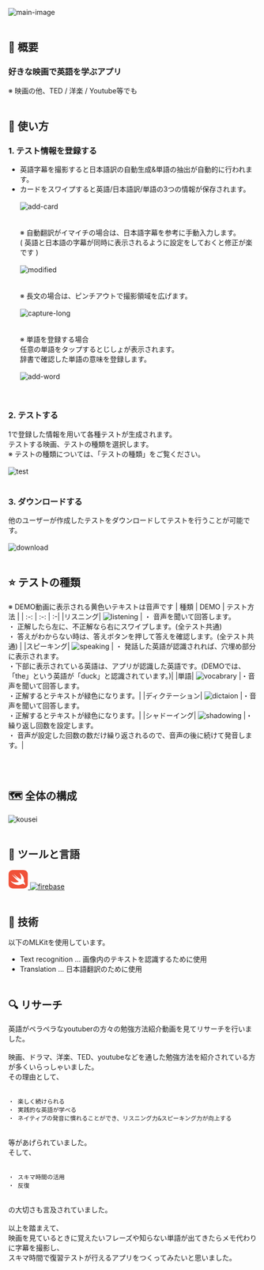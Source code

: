 ![main-image](https://user-images.githubusercontent.com/98724087/153336746-0210b0f9-34be-4532-9290-bcd9f80675c5.png)<br><br>
## 💬 概要
### 好きな映画で英語を学ぶアプリ<br>
※ 映画の他、TED / 洋楽 / Youtube等でも<br><br>

## 📃 使い方
### 1. テスト情報を登録する<br>
- 英語字幕を撮影すると日本語訳の自動生成&単語の抽出が自動的に行われます。
- カードをスワイプすると英語/日本語訳/単語の3つの情報が保存されます。<br><br>
![add-card](https://user-images.githubusercontent.com/98724087/151968422-d7b3778c-928d-40d3-a4f5-3f7c2af37759.gif)<br><br><br>
※ 自動翻訳がイマイチの場合は、日本語字幕を参考に手動入力します。<br>
( 英語と日本語の字幕が同時に表示されるように設定をしておくと修正が楽です )<br><br>
![modified](https://user-images.githubusercontent.com/98724087/151967194-e1d46c65-a71a-4fe1-a128-91e5414b5d41.gif)<br><br><br>
※ 長文の場合は、ピンチアウトで撮影領域を広げます。<br><br>
![capture-long](https://user-images.githubusercontent.com/98724087/151967102-fce026f4-9caf-498f-9389-2dfad93093e9.gif)<br><br><br>
※ 単語を登録する場合<br>
任意の単語をタップするとじしょが表示されます。<br>
辞書で確認した単語の意味を登録します。<br><br>
![add-word](https://user-images.githubusercontent.com/98724087/151966906-729ab7d3-a92a-434d-8aec-b627c52220aa.gif)<br><br><br>

### 2. テストする<br>
1で登録した情報を用いて各種テストが生成されます。<br>
テストする映画、テストの種類を選択します。<br>
※ テストの種類については、「テストの種類」をご覧ください。<br><br>
![test](https://user-images.githubusercontent.com/98724087/151968516-f917ad9b-3c92-498e-9389-0f68828970d3.gif)<br><br>

### 3. ダウンロードする
他のユーザーが作成したテストをダウンロードしてテストを行うことが可能です。<br><br>
![download](https://user-images.githubusercontent.com/98724087/151967953-2473b579-820c-4f00-91b7-21bddd923261.gif)<br><br>

## ⭐️ テストの種類
※ DEMO動画に表示される黄色いテキストは音声です
| 種類 | DEMO | テスト方法 |
| :-: | :-: | :-|
|リスニング| ![listening](https://user-images.githubusercontent.com/98724087/151963980-18aa2378-8614-46a9-9ad3-aa341f4178fe.gif) | ・ 音声を聞いて回答します。 <br> ・ 正解したら左に、不正解なら右にスワイプします。(全テスト共通)<br> ・ 答えがわからない時は、答えボタンを押して答えを確認します。(全テスト共通) |
|スピーキング| ![speaking](https://user-images.githubusercontent.com/98724087/151964064-60e85451-9f57-4594-8b08-b19f4395a4f6.gif) | ・ 発話した英語が認識されれば、穴埋め部分に表示されます。<br>・下部に表示されている英語は、アプリが認識した英語です。(DEMOでは、「the」という英語が「duck」と認識されています。)|
|単語| ![vocabrary](https://user-images.githubusercontent.com/98724087/151964133-2e16b37e-6b64-4101-8daf-9d3e9b1e4fa6.gif) |・音声を聞いて回答します。<br>・正解するとテキストが緑色になります。|
|ディクテーション| ![dictaion](https://user-images.githubusercontent.com/98724087/151964223-c2cc7f9f-a38c-4a10-a01e-66c585ce7155.gif) |・音声を聞いて回答します。<br>・正解するとテキストが緑色になります。|
|シャドーイング| ![shadowing](https://user-images.githubusercontent.com/98724087/151964718-cde442d9-a32d-4b98-b03f-a6b7b4eff1e5.gif) |・ 繰り返し回数を設定します。<br>・ 音声が設定した回数の数だけ繰り返されるので、音声の後に続けて発音します。|

<br><br>
## 🗺 全体の構成
![kousei](https://user-images.githubusercontent.com/98724087/152219955-f9a4ca2d-5866-4acd-ac2d-a272a7eee350.png)
<br><br>

## 🔧 ツールと言語
<a href="https://developer.apple.com/swift/" target="_blank" rel="noreferrer"> <img src="https://raw.githubusercontent.com/devicons/devicon/master/icons/swift/swift-original.svg" alt="swift" width="40" height="40"/> </a>
<a href="https://firebase.google.com/" target="_blank" rel="noreferrer"> <img src="https://www.vectorlogo.zone/logos/firebase/firebase-icon.svg" alt="firebase" width="40" height="40"/> </a>
<br><br>
## 📝 技術
以下のMLKitを使用しています。<br>
- Text recognition ... 画像内のテキストを認識するために使用<br>
- Translation ... 日本語翻訳のために使用<br><br>

## 🔍 リサーチ
英語がペラペラなyoutuberの方々の勉強方法紹介動画を見てリサーチを行いました。<br><br>
映画、ドラマ、洋楽、TED、youtubeなどを通した勉強方法を紹介されている方が多くいらっしゃいました。<br>
その理由として、<br><br>

```
・ 楽しく続けられる
・ 実践的な英語が学べる
・ ネイティブの発音に慣れることができ、リスニング力&スピーキング力が向上する
```

<br>
等があげられていました。<br>
そして、<br><br>

```
・ スキマ時間の活用
・ 反復
```

<br>
の大切さも言及されていました。<br><br>
以上を踏まえて、<br>
映画を見ているときに覚えたいフレーズや知らない単語が出てきたらメモ代わりに字幕を撮影し、<br>
スキマ時間で復習テストが行えるアプリをつくってみたいと思いました。

